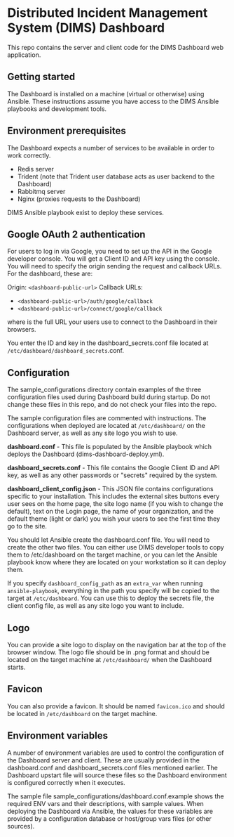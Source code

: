 # Distributed Incident Management System (DIMS) Dashboard

This repo contains the server and client code for the DIMS Dashboard web application.

## Getting started

The Dashboard is installed on a machine (virtual or otherwise) using Ansible. These instructions assume you have access to the DIMS Ansible playbooks and development tools.

## Environment prerequisites

The Dashboard expects a number of services to be available in order to work correctly. 

 * Redis server
 * Trident (note that Trident user database acts as user backend to the Dashboard)
 * Rabbitmq server
 * Nginx (proxies requests to the Dashboard)

DIMS Ansible playbook exist to deploy these services.

## Google OAuth 2 authentication

For users to log in via Google, you need to set up the API in the Google developer console. You will get a Client ID and API key using the console. You will need to specify the origin sending the request and callback URLs. For the dashboard, these are:

Origin: ``<dashboard-public-url>``
Callback URLs: 
 * ``<dashboard-public-url>/auth/google/callback``
 * ``<dashboard-public-url>/connect/google/callback``

where <dashboard-public-url> is the full URL your users use to connect to the Dashboard in their browsers.

You enter the ID and key in the dashboard_secrets.conf file located at ``/etc/dashboard/dashboard_secrets``.conf.

## Configuration

The sample_configurations directory contain examples of the three configuration files used during Dashboard build during startup. Do not change these files in this repo, and do not check your files into the repo.

The sample configuration files are commented with instructions. The configurations when deployed are located at ``/etc/dashboard/`` on the Dashboard server, as well as any site logo you wish to use.

**dashboard.conf** - This file is populated by the Ansible playbook which deploys the Dashboard (dims-dashboard-deploy.yml). 

**dashboard_secrets.conf** - This file contains the Google Client ID and API key, as well as any other passwords or "secrets" required by the system.

**dashboard_client_config.json** - This JSON file contains configurations specific to your installation. This includes the external sites buttons every user sees on the home page, the site logo name (if you wish to change the default), text on the Login page, the name of your organization, and the default theme (light or dark) you wish your users to see the first time they go to the site.

You should let Ansible create the dashboard.conf file. You will need to create the other two files. You can either use DIMS developer tools to copy them to /etc/dashboard on the target machine, or you can let the Ansible playbook know where they are located on your workstation so it can deploy them.

If you specify ``dashboard_config_path`` as an ``extra_var`` when running ``ansible-playbook``, everything in the path you specify will be copied to the target at ``/etc/dashboard``. You can use this to deploy the secrets file, the client config file, as well as any site logo you want to include.

## Logo

You can provide a site logo to display on the navigation bar at the top of the browser window. The logo file should be in .png format and should be located on the target machine at ``/etc/dashboard/`` when the Dashboard starts.

## Favicon

You can also provide a favicon. It should be named ``favicon.ico`` and should be located in ``/etc/dashboard`` on the target machine.

## Environment variables

A number of environment variables are used to control the configuration of the Dashboard server and client. These are usually provided in the dashboard.conf and dashboard_secrets.conf files mentioned earlier. The Dashboard upstart file will source these files so the Dashboard environment is configured correctly when it executes.

The sample file sample_configurations/dashboard.conf.example shows the required ENV vars and their descriptions, with sample values. When deploying the Dashboard via Ansible, the values for these variables are provided by a configuration database or host/group vars files (or other sources).



